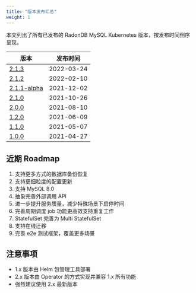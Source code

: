 ```yaml
---
title: "版本发布汇总"
weight: 1
---
```


本文列出了所有已发布的 RadonDB MySQL Kubernetes 版本，按发布时间倒序呈现。

| 版本 | 发布时间 |
| --- | ---- |
| [2.1.3](../2.1.3)	| 2022-03-24 |
| [2.1.2](../2.1.2) |	2022-02-10 |
| [2.1.1-alpha](../2.1.1) | 	2021-12-02 |
| [2.1.0](../2.1.0) |	2021-10-26 |
| [2.0.0](../2.0.0) |	2021-08-10 |
| [1.2.0](../1.2.0) |	2021-06-09 |
| [1.1.0](../1.1.0) |	2021-05-07 |
| [1.0.0](../1.0.0) |	2021-04-27 |

## 近期 Roadmap

1. 支持更多方式的数据库备份恢复
2. 支持更细粒度的配置更新
3. 支持 MySQL 8.0
4. 抽象完善外部调用 API
5. 进一步提升服务质量，减少特殊场景下启停时间
6. 完善周期调度 job 功能更高效支持重复工作
7. StatefulSet 完善为 Multi StatefulSet
8. 支持在线迁移
9. 完善 e2e 测试框架，覆盖更多场景

## 注意事项

- 1.x 版本由 Helm 包管理工具部署
- 2.x 版本由 Operator 的方式实现并兼容 1.x 所有功能
- 强烈建议使用 2.x 最新版本
